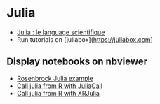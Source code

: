 # Julia


- [Julia : le language scientifique](https://perso.ensta-paristech.fr/~diam/julia/index.php?id=bm)
- Run tutorials on [juliabox](https://juliabox.com]


## Display notebooks on nbviewer

- [Rosenbrock Julia example](http://nbviewer.jupyter.org/github/StateOfTheR/finistR2018/blob/master/atelier2/julia/JuliaOptim.ipynb)
- [Call julia from R with JuliaCall](http://nbviewer.jupyter.org/github/StateOfTheR/finistR2018/blob/master/atelier2/julia/JuliaCallOptim.ipynb)
- [Call julia from R with XRJulia](http://nbviewer.jupyter.org/github/StateOfTheR/finistR2018/blob/master/atelier2/julia/XRJulia.ipynb)
